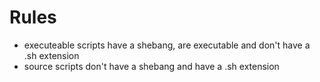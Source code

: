 # Rules
- executeable scripts have a shebang, are executable and don't have a .sh extension
- source scripts don't have a shebang and have a .sh extension
